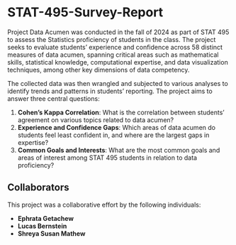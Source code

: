 # STAT-495-Survey-Report

Project Data Acumen was conducted in the fall of 2024 as part of STAT 495 to assess the Statistics proficiency of students in the class. The project seeks to evaluate students’ experience and confidence across 58 distinct measures of data acumen, spanning critical areas such as mathematical skills, statistical knowledge, computational expertise, and data visualization techniques, among other key dimensions of data competency. 

The collected data was then wrangled and subjected to various analyses to identify trends and patterns in students’ reporting. The project aims to answer three central questions: 

1) **Cohen’s Kappa Correlation**: What is the correlation between students’ agreement on various topics related to data acumen?
2) **Experience and Confidence Gaps**: Which areas of data acumen do students feel least confident in, and where are the largest gaps in expertise?
3) **Common Goals and Interests**: What are the most common goals and areas of interest among STAT 495 students in relation to data proficiency?

## Collaborators

This project was a collaborative effort by the following individuals:

- **Ephrata Getachew**  
- **Lucas Bernstein**  
- **Shreya Susan Mathew**
